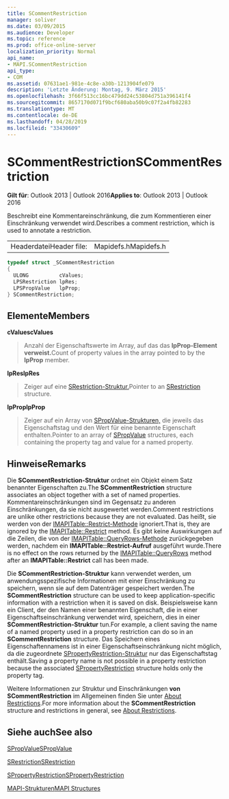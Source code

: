 ```yaml
---
title: SCommentRestriction
manager: soliver
ms.date: 03/09/2015
ms.audience: Developer
ms.topic: reference
ms.prod: office-online-server
localization_priority: Normal
api_name:
- MAPI.SCommentRestriction
api_type:
- COM
ms.assetid: 07631ae1-981e-4c8e-a30b-1213904fe079
description: 'Letzte Änderung: Montag, 9. März 2015'
ms.openlocfilehash: 3f66f513cc16bc479dd24c53804d751a396141f4
ms.sourcegitcommit: 8657170d071f9bcf680aba50b9c07f2a4fb82283
ms.translationtype: MT
ms.contentlocale: de-DE
ms.lasthandoff: 04/28/2019
ms.locfileid: "33430609"
---
```

# <a name="scommentrestriction"></a><span data-ttu-id="0aa48-103">SCommentRestriction</span><span class="sxs-lookup"><span data-stu-id="0aa48-103">SCommentRestriction</span></span>

  
  
<span data-ttu-id="0aa48-104">**Gilt für**: Outlook 2013 | Outlook 2016</span><span class="sxs-lookup"><span data-stu-id="0aa48-104">**Applies to**: Outlook 2013 | Outlook 2016</span></span> 
  
<span data-ttu-id="0aa48-105">Beschreibt eine Kommentareinschränkung, die zum Kommentieren einer Einschränkung verwendet wird.</span><span class="sxs-lookup"><span data-stu-id="0aa48-105">Describes a comment restriction, which is used to annotate a restriction.</span></span> 
  
|||
|:-----|:-----|
|<span data-ttu-id="0aa48-106">Headerdatei</span><span class="sxs-lookup"><span data-stu-id="0aa48-106">Header file:</span></span>  <br/> |<span data-ttu-id="0aa48-107">Mapidefs.h</span><span class="sxs-lookup"><span data-stu-id="0aa48-107">Mapidefs.h</span></span>  <br/> |
   
```cpp
typedef struct _SCommentRestriction
{
  ULONG          cValues;
  LPSRestriction lpRes;
  LPSPropValue   lpProp;
} SCommentRestriction;

```

## <a name="members"></a><span data-ttu-id="0aa48-108">Elemente</span><span class="sxs-lookup"><span data-stu-id="0aa48-108">Members</span></span>

 <span data-ttu-id="0aa48-109">**cValues**</span><span class="sxs-lookup"><span data-stu-id="0aa48-109">**cValues**</span></span>
  
> <span data-ttu-id="0aa48-110">Anzahl der Eigenschaftswerte im Array, auf das das **lpProp-Element verweist.**</span><span class="sxs-lookup"><span data-stu-id="0aa48-110">Count of property values in the array pointed to by the **lpProp** member.</span></span> 
    
 <span data-ttu-id="0aa48-111">**lpRes**</span><span class="sxs-lookup"><span data-stu-id="0aa48-111">**lpRes**</span></span>
  
> <span data-ttu-id="0aa48-112">Zeiger auf eine [SRestriction-Struktur.](srestriction.md)</span><span class="sxs-lookup"><span data-stu-id="0aa48-112">Pointer to an [SRestriction](srestriction.md) structure.</span></span> 
    
 <span data-ttu-id="0aa48-113">**lpProp**</span><span class="sxs-lookup"><span data-stu-id="0aa48-113">**lpProp**</span></span>
  
> <span data-ttu-id="0aa48-114">Zeiger auf ein Array von [SPropValue-Strukturen,](spropvalue.md) die jeweils das Eigenschaftstag und den Wert für eine benannte Eigenschaft enthalten.</span><span class="sxs-lookup"><span data-stu-id="0aa48-114">Pointer to an array of [SPropValue](spropvalue.md) structures, each containing the property tag and value for a named property.</span></span> 
    
## <a name="remarks"></a><span data-ttu-id="0aa48-115">Hinweise</span><span class="sxs-lookup"><span data-stu-id="0aa48-115">Remarks</span></span>

<span data-ttu-id="0aa48-116">Die **SCommentRestriction-Struktur** ordnet ein Objekt einem Satz benannter Eigenschaften zu.</span><span class="sxs-lookup"><span data-stu-id="0aa48-116">The **SCommentRestriction** structure associates an object together with a set of named properties.</span></span> <span data-ttu-id="0aa48-117">Kommentareinschränkungen sind im Gegensatz zu anderen Einschränkungen, da sie nicht ausgewertet werden.</span><span class="sxs-lookup"><span data-stu-id="0aa48-117">Comment restrictions are unlike other restrictions because they are not evaluated.</span></span> <span data-ttu-id="0aa48-118">Das heißt, sie werden von der [IMAPITable::Restrict-Methode](imapitable-restrict.md) ignoriert.</span><span class="sxs-lookup"><span data-stu-id="0aa48-118">That is, they are ignored by the [IMAPITable::Restrict](imapitable-restrict.md) method.</span></span> <span data-ttu-id="0aa48-119">Es gibt keine Auswirkungen auf die Zeilen, die von der [IMAPITable::QueryRows-Methode](imapitable-queryrows.md) zurückgegeben werden, nachdem ein **IMAPITable::Restrict-Aufruf** ausgeführt wurde.</span><span class="sxs-lookup"><span data-stu-id="0aa48-119">There is no effect on the rows returned by the [IMAPITable::QueryRows](imapitable-queryrows.md) method after an **IMAPITable::Restrict** call has been made.</span></span> 
  
<span data-ttu-id="0aa48-120">Die **SCommentRestriction-Struktur** kann verwendet werden, um anwendungsspezifische Informationen mit einer Einschränkung zu speichern, wenn sie auf dem Datenträger gespeichert werden.</span><span class="sxs-lookup"><span data-stu-id="0aa48-120">The **SCommentRestriction** structure can be used to keep application-specific information with a restriction when it is saved on disk.</span></span> <span data-ttu-id="0aa48-121">Beispielsweise kann ein Client, der den Namen einer benannten Eigenschaft, die in einer Eigenschaftseinschränkung verwendet wird, speichern, dies in einer **SCommentRestriction-Struktur** tun.</span><span class="sxs-lookup"><span data-stu-id="0aa48-121">For example, a client saving the name of a named property used in a property restriction can do so in an **SCommentRestriction** structure.</span></span> <span data-ttu-id="0aa48-122">Das Speichern eines Eigenschaftennamens ist in einer Eigenschaftseinschränkung nicht möglich, da die zugeordnete [SPropertyRestriction-Struktur](spropertyrestriction.md) nur das Eigenschaftstag enthält.</span><span class="sxs-lookup"><span data-stu-id="0aa48-122">Saving a property name is not possible in a property restriction because the associated [SPropertyRestriction](spropertyrestriction.md) structure holds only the property tag.</span></span> 
  
<span data-ttu-id="0aa48-123">Weitere Informationen zur Struktur und Einschränkungen **von SCommentRestriction** im Allgemeinen finden Sie unter [About Restrictions](about-restrictions.md).</span><span class="sxs-lookup"><span data-stu-id="0aa48-123">For more information about the **SCommentRestriction** structure and restrictions in general, see [About Restrictions](about-restrictions.md).</span></span> 
  
## <a name="see-also"></a><span data-ttu-id="0aa48-124">Siehe auch</span><span class="sxs-lookup"><span data-stu-id="0aa48-124">See also</span></span>



[<span data-ttu-id="0aa48-125">SPropValue</span><span class="sxs-lookup"><span data-stu-id="0aa48-125">SPropValue</span></span>](spropvalue.md)
  
[<span data-ttu-id="0aa48-126">SRestriction</span><span class="sxs-lookup"><span data-stu-id="0aa48-126">SRestriction</span></span>](srestriction.md)
  
[<span data-ttu-id="0aa48-127">SPropertyRestriction</span><span class="sxs-lookup"><span data-stu-id="0aa48-127">SPropertyRestriction</span></span>](spropertyrestriction.md)


[<span data-ttu-id="0aa48-128">MAPI-Strukturen</span><span class="sxs-lookup"><span data-stu-id="0aa48-128">MAPI Structures</span></span>](mapi-structures.md)

